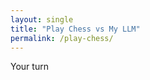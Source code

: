 ```yaml
---
layout: single
title: "Play Chess vs My LLM"
permalink: /play-chess/
---
```


<link
  rel="stylesheet"
  href="https://cdnjs.cloudflare.com/ajax/libs/chessboard-js/1.0.0/chessboard.min.css"
/>

<div id="board" class="mx-auto my-6" style="width: 400px;"></div>
<p id="status" class="text-center font-semibold">Your turn</p>

<script src="https://cdnjs.cloudflare.com/ajax/libs/chess.js/0.10.3/chess.min.js"></script>
<script src="https://cdnjs.cloudflare.com/ajax/libs/chessboard-js/1.0.0/chessboard.min.js"></script>
<script>
  const hfApi = "https://hf.space/embed/USERNAME/chess-llm-gradio/+/api/predict/";
  const game = new Chess();
  const board = Chessboard("board", {
    position: game.fen(),
    draggable: true,
    onDrop: async (source, target) => {
      // 1) try the user move
      const move = game.move({ from: source, to: target, promotion: "q" });
      if (!move) return "snapback";
      updateStatus(`You played ${move.san}… thinking`);
      board.position(game.fen());

      // 2) call HF Space API
      const res = await fetch(hfApi, {
        method: "POST",
        headers: { "Content-Type": "application/json" },
        body: JSON.stringify({ data: [ game.fen(), move.uci ] })
      });
      const payload = await res.json();
      const [ newFen, llmMove ] = payload.data;

      // 3) apply the model’s move
      game.load(newFen);
      board.position(newFen);
      updateStatus(`LLM played ${llmMove}`);
    }
  });

  function updateStatus(msg) {
    document.getElementById("status").textContent = msg;
  }
</script>
